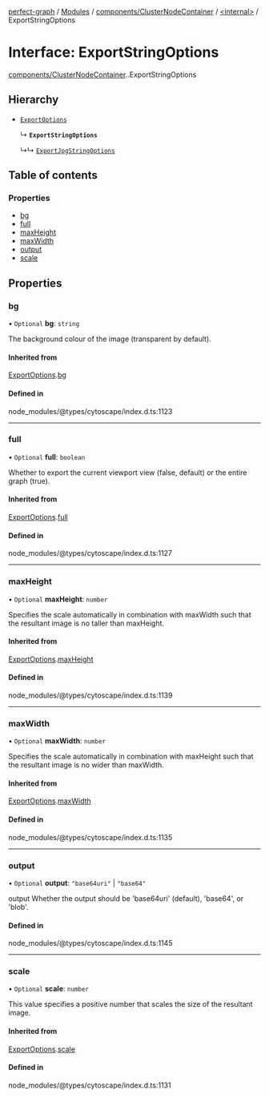 [perfect-graph](../README.md) / [Modules](../modules.md) / [components/ClusterNodeContainer](../modules/components_ClusterNodeContainer.md) / [<internal\>](../modules/components_ClusterNodeContainer._internal_.md) / ExportStringOptions

# Interface: ExportStringOptions

[components/ClusterNodeContainer](../modules/components_ClusterNodeContainer.md).[<internal>](../modules/components_ClusterNodeContainer._internal_.md).ExportStringOptions

## Hierarchy

- [`ExportOptions`](components_ClusterNodeContainer._internal_.ExportOptions.md)

  ↳ **`ExportStringOptions`**

  ↳↳ [`ExportJpgStringOptions`](components_ClusterNodeContainer._internal_.ExportJpgStringOptions.md)

## Table of contents

### Properties

- [bg](components_ClusterNodeContainer._internal_.ExportStringOptions.md#bg)
- [full](components_ClusterNodeContainer._internal_.ExportStringOptions.md#full)
- [maxHeight](components_ClusterNodeContainer._internal_.ExportStringOptions.md#maxheight)
- [maxWidth](components_ClusterNodeContainer._internal_.ExportStringOptions.md#maxwidth)
- [output](components_ClusterNodeContainer._internal_.ExportStringOptions.md#output)
- [scale](components_ClusterNodeContainer._internal_.ExportStringOptions.md#scale)

## Properties

### bg

• `Optional` **bg**: `string`

The background colour of the image (transparent by default).

#### Inherited from

[ExportOptions](components_ClusterNodeContainer._internal_.ExportOptions.md).[bg](components_ClusterNodeContainer._internal_.ExportOptions.md#bg)

#### Defined in

node_modules/@types/cytoscape/index.d.ts:1123

___

### full

• `Optional` **full**: `boolean`

Whether to export the current viewport view (false, default) or the entire graph (true).

#### Inherited from

[ExportOptions](components_ClusterNodeContainer._internal_.ExportOptions.md).[full](components_ClusterNodeContainer._internal_.ExportOptions.md#full)

#### Defined in

node_modules/@types/cytoscape/index.d.ts:1127

___

### maxHeight

• `Optional` **maxHeight**: `number`

Specifies the scale automatically in combination with maxWidth such that the resultant image is no taller than maxHeight.

#### Inherited from

[ExportOptions](components_ClusterNodeContainer._internal_.ExportOptions.md).[maxHeight](components_ClusterNodeContainer._internal_.ExportOptions.md#maxheight)

#### Defined in

node_modules/@types/cytoscape/index.d.ts:1139

___

### maxWidth

• `Optional` **maxWidth**: `number`

Specifies the scale automatically in combination with maxHeight such that the resultant image is no wider than maxWidth.

#### Inherited from

[ExportOptions](components_ClusterNodeContainer._internal_.ExportOptions.md).[maxWidth](components_ClusterNodeContainer._internal_.ExportOptions.md#maxwidth)

#### Defined in

node_modules/@types/cytoscape/index.d.ts:1135

___

### output

• `Optional` **output**: ``"base64uri"`` \| ``"base64"``

output Whether the output should be 'base64uri' (default), 'base64', or 'blob'.

#### Defined in

node_modules/@types/cytoscape/index.d.ts:1145

___

### scale

• `Optional` **scale**: `number`

This value specifies a positive number that scales the size of the resultant image.

#### Inherited from

[ExportOptions](components_ClusterNodeContainer._internal_.ExportOptions.md).[scale](components_ClusterNodeContainer._internal_.ExportOptions.md#scale)

#### Defined in

node_modules/@types/cytoscape/index.d.ts:1131
